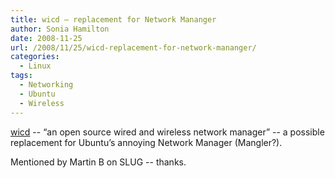 ```yaml
---
title: wicd – replacement for Network Mananger
author: Sonia Hamilton
date: 2008-11-25
url: /2008/11/25/wicd-replacement-for-network-mananger/
categories:
  - Linux
tags:
  - Networking
  - Ubuntu
  - Wireless
---
```

[wicd][1] -- &#8220;an open source wired and wireless network manager&#8221; -- a possible replacement for Ubuntu&#8217;s annoying Network Manager (Mangler?).

<!--more-->

Mentioned by Martin B on SLUG -- thanks.

 [1]: http://wicd.sourceforge.net/
